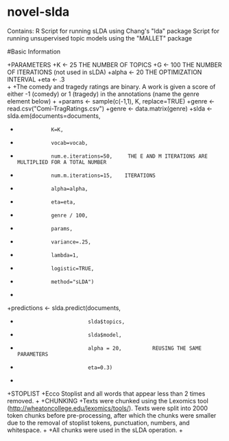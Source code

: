 # novel-slda
Contains:
R Script for running sLDA using Chang's "lda" package
Script for running unsupervised topic models using the "MALLET" package

#Basic Information

+PARAMETERS
 +K <- 25            THE NUMBER OF TOPICS
 +G <- 100           THE NUMBER OF ITERATIONS (not used in sLDA)
 +alpha <- 20        THE OPTIMIZATION INTERVAL
 +eta <- .3             
 +
 +The comedy and tragedy ratings are binary. A work is given a score of either -1 (comedy) or 1 (tragedy) in the annotations (name the genre element below)
 +
 +params <- sample(c(-1,1), K, replace=TRUE)
 +genre <- read.csv("Comi-TragRatings.csv")
 +genre <- data.matrix(genre)
 +slda <- slda.em(documents=documents, 
 +                K=K, 
 +                vocab=vocab, 
 +                num.e.iterations=50,     THE E AND M ITERATIONS ARE MULTIPLIED FOR A TOTAL NUMBER
 +                num.m.iterations=15,    ITERATIONS
 +                alpha=alpha, 
 +                eta=eta, 
 +                genre / 100, 
 +                params, 
 +                variance=.25, 
 +                lambda=1, 
 +                logistic=TRUE, 
 +                method="sLDA")
 +
 +predictions <- slda.predict(documents,
 +                            slda$topics, 
 +                            slda$model,
 +                            alpha = 20,          REUSING THE SAME PARAMETERS
 +                            eta=0.3)
 +
 +STOPLIST
 +Ecco Stoplist and all words that appear less than 2 times removed. 
 +
 +CHUNKING
 +Texts were chunked using the Lexomics tool (http://wheatoncollege.edu/lexomics/tools/). Texts were split into 2000 token chunks before pre-processing, after which the chunks were smaller due to the removal of stoplist tokens, punctuation, numbers, and whitespace. 
 +
 +All chunks were used in the sLDA operation.
 +

